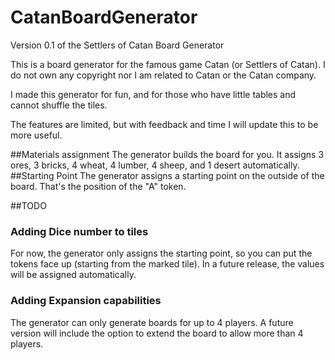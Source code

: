 # CatanBoardGenerator
Version 0.1 of the Settlers of Catan Board Generator

This is a board generator for the famous game Catan (or Settlers of Catan). I do not own any copyright nor I am related to Catan
or the Catan company. 

I made this generator for fun, and for those who have little tables and cannot shuffle the tiles. 

The features are limited, but with feedback and time I will update this to be more useful.

##Materials assignment
The generator builds the board for you. It assigns 3 ores, 3 bricks, 4 wheat, 4 lumber, 4 sheep, and 1 desert automatically.  
##Starting Point
The generator assigns a starting point on the outside of the board. That's the position of the "A" token.

##TODO
### Adding Dice number to tiles
For now, the generator only assigns the starting point, so you can put the tokens face up (starting from the marked tile).
In a future release, the values will be assigned automatically. 
### Adding Expansion capabilities
The generator can only generate boards for up to 4 players. A future version will include the option to extend the board 
to allow more than 4 players.
